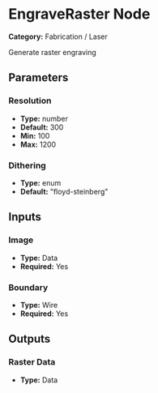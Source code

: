 
# EngraveRaster Node

**Category:** Fabrication / Laser

Generate raster engraving

## Parameters


### Resolution
- **Type:** number
- **Default:** 300
- **Min:** 100
- **Max:** 1200



### Dithering
- **Type:** enum
- **Default:** "floyd-steinberg"





## Inputs


### Image
- **Type:** Data
- **Required:** Yes



### Boundary
- **Type:** Wire
- **Required:** Yes



## Outputs


### Raster Data
- **Type:** Data




